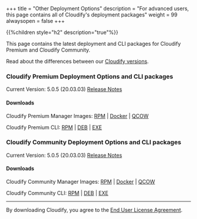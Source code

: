 +++
title = "Other Deployment Options"
description = "For advanced users, this page contains all of Cloudify's deployment packages"
weight = 99
alwaysopen = false
+++

{{%children style="h2" description="true"%}}

This page contains the latest deployment and CLI packages for Cloudify Premium and Cloudify Community.

Read about the differences between our [Cloudify versions](https://cloudify.co/product/community-enterprise-editions).




### Cloudify Premium Deployment Options and CLI packages

Current Version: 5.0.5  (20.03.03)       [Release Notes](https://cloudify.co/cloudify-5-0-5-release-notes/)

#### Downloads

Cloudify Premium Manager Images:  [RPM](http://repository.cloudifysource.org/cloudify/5.0.5/ga-release/cloudify-manager-install-5.0.5-ga.x86_64.rpm)	|	[Docker](http://repository.cloudifysource.org/cloudify/5.0.5/ga-release/cloudify-docker-manager-5.0.5.tar)	|	[QCOW](http://repository.cloudifysource.org/cloudify/5.0.5/ga-release/cloudify-manager-5.0.5ga.qcow2)

Cloudify Premium CLI: [RPM](http://repository.cloudifysource.org/cloudify/5.0.5/ga-release/cloudify-cli-5.0.5.1~ga.el6.x86_64.rpm)	|	[DEB](http://repository.cloudifysource.org/cloudify/5.0.5/ga-release/cloudify-cli_5.0.5.1~ga_amd64.deb)	|	[EXE](http://repository.cloudifysource.org/cloudify/5.0.5/ga-release/cloudify-cli-5.0.5.1ga.exe)





### Cloudify Community Deployment Options and CLI packages

Current Version: 5.0.5  (20.03.03)       [Release Notes](https://cloudify.co/cloudify-5-0-5-release-notes/)

#### Downloads

Cloudify Community Manager Images:  [RPM](http://repository.cloudifysource.org/cloudify/20.03.03/release/cloudify-manager-install-20.03.03-community.x86_64.rpm)	|	[Docker](http://repository.cloudifysource.org/cloudify/20.03.03/build/cloudify-docker-manager-20.03.03.tar)	|	[QCOW](http://repository.cloudifysource.org/cloudify/20.03.03/build/cloudify-manager-community-20.03.18.qcow2)

Cloudify Community CLI: [RPM](http://repository.cloudifysource.org/cloudify/20.03.03/release/cloudify-cli-20.03.03~community.el6.x86_64.rpm)	|	[DEB](http://repository.cloudifysource.org/cloudify/20.03.03/release/cloudify-cli_20.03.03~community_amd64.deb)	|	[EXE](http://repository.cloudifysource.org/cloudify/20.03.03/release/cloudify-windows-cli_20.03.03-community.exe)

____

By downloading Cloudify, you agree to the [End User License Agreement](https://cloudify.co/license).
